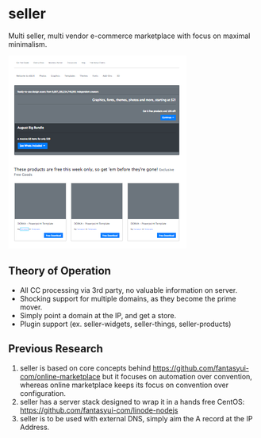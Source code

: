 # seller
Multi seller, multi vendor e-commerce marketplace with focus on maximal minimalism.

![logo.png](logo.png)

## Theory of Operation

- All CC processing via 3rd party, no valuable information on server.
- Shocking support for multiple domains, as they become the prime mover.
- Simply point a domain at the IP, and get a store.
- Plugin support (ex. seller-widgets, seller-things, seller-products)

## Previous Research

1. seller is based on core concepts behind https://github.com/fantasyui-com/online-marketplace but it focuses on automation over convention, whereas online marketplace keeps its focus on convention over configuration.
2. seller has a server stack designed to wrap it in a hands free CentOS: https://github.com/fantasyui-com/linode-nodejs
3. seller is to be used with external DNS, simply aim the A record at the IP Address.

